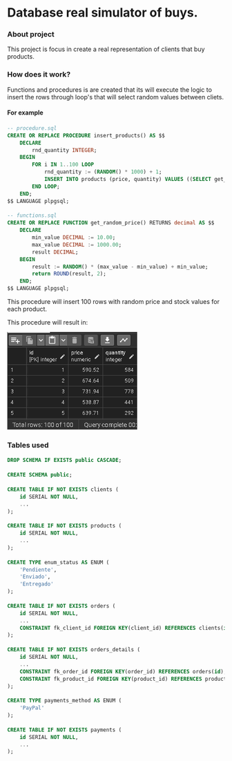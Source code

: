 # Database real simulator of buys.

### About project

This project is focus in create a real representation of clients that buy products.

### How does it work?

Functions and procedures is are created that its will execute the logic to insert the rows through loop's that will select random values between cliets.

#### For example

```sql
-- procedure.sql
CREATE OR REPLACE PROCEDURE insert_products() AS $$
	DECLARE
		rnd_quantity INTEGER;
	BEGIN
		FOR i IN 1..100 LOOP
			rnd_quantity := (RANDOM() * 1000) + 1;
			INSERT INTO products (price, quantity) VALUES ((SELECT get_random_price()), rnd_quantity);
		END LOOP;
	END;
$$ LANGUAGE plpgsql;

-- functions.sql
CREATE OR REPLACE FUNCTION get_random_price() RETURNS decimal AS $$
	DECLARE
		min_value DECIMAL := 10.00;
		max_value DECIMAL := 1000.00;
		result DECIMAL;
	BEGIN
		result := RANDOM() * (max_value - min_value) + min_value;
		return ROUND(result, 2);
	END;
$$ LANGUAGE plpgsql;
```

This procedure will insert 100 rows with random price and stock values for each product.

This procedure will result in:

<img src="images/products.png"/>

### Tables used


```sql
DROP SCHEMA IF EXISTS public CASCADE;

CREATE SCHEMA public;

CREATE TABLE IF NOT EXISTS clients (
    id SERIAL NOT NULL,
	...
);

CREATE TABLE IF NOT EXISTS products (
    id SERIAL NOT NULL,
	...
);

CREATE TYPE enum_status AS ENUM (
	'Pendiente',
	'Enviado',
	'Entregado'
);

CREATE TABLE IF NOT EXISTS orders (
    id SERIAL NOT NULL,
	...
	CONSTRAINT fk_client_id FOREIGN KEY(client_id) REFERENCES clients(id)
);

CREATE TABLE IF NOT EXISTS orders_details (
    id SERIAL NOT NULL,
	...
	CONSTRAINT fk_order_id FOREIGN KEY(order_id) REFERENCES orders(id),
	CONSTRAINT fk_product_id FOREIGN KEY(product_id) REFERENCES products(id)
);

CREATE TYPE payments_method AS ENUM (
	'PayPal'
);

CREATE TABLE IF NOT EXISTS payments (
	id SERIAL NOT NULL,
    ...
);
```